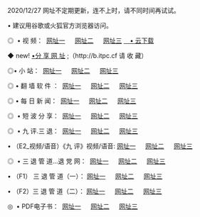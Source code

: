 <p>2020/12/27 网址不定期更新，连不上时，请不同时间再试试。
<p>• 建议用谷歌或火狐官方浏览器访问。
<p>◎  • 视 频： 
<a href="http://hfg.guitarhaven.com/" target="_blank">网址一</a> 　 
<a href="http://hrs.guitarhaven.com/" target="_blank">网址二</a> 　 
<a href="http://hrs.guitarhaven.com/b.html" target="_blank">网址三</a>
<a href="https://yadi.sk/d/d0sUeAOpal3njw" target="_blank">　• 云下载 </a></p>
<p>◆ new! <a href="http://hpa.guitarhaven.com/a.html">•分 享 网 址</a> ;（http://b.itpc.cf 请 收 藏） </p>

<p>◎•  小 站：  
<a href="http://hfg.guitarhaven.com/f.html" target="_blank">网址一</a> 　 
<a href="http://hrs.guitarhaven.com/h.html" target="_blank">网址二</a> 　 
<a href="http://hrs.guitarhaven.com/k/" target="_blank">网址三</a></p><p>

<p>◎  • 翻 墙 软 件 ：  
<a href="http://hfg.guitarhaven.com/ff/" target="_blank">网址一</a> 　 
<a href="http://hrs.guitarhaven.com/s/read/a1_nd.html" target="_blank">网址二</a> 　 
<a href="http://hrs.guitarhaven.com/ff/index.html" target="_blank">网址三</a></p>
<p>◎  • 每 日 新 闻：  
<a href="http://hfg.guitarhaven.com/day/" target="_blank">网址一</a> 　 
<a href="http://hrs.guitarhaven.com/day/" target="_blank">网址二</a> 　 
<a href="http://hrs.guitarhaven.com/day/index.html" target="_blank">网址三</a></p>
<p>◎   • 短 波 分 享：  
<a href="http://hfg.guitarhaven.com/h/" target="_blank">网址一</a> 　 
<a href="http://hrs.guitarhaven.com/h/" target="_blank">网址二</a> 　 
<a href="http://hrs.guitarhaven.com/h/index.html" target="_blank">网址三</a></p>
<p>◎   • 九 评.三 退：  
<a href="http://hfg.guitarhaven.com/t/" target="_blank">网址一</a> 　 
<a href="http://hrs.guitarhaven.com/v2/index.html" target="_blank">网址二</a> 　 
<a href="http://hrs.guitarhaven.com/tt/index.html" target="_blank">网址三</a> 　</p>
<p>  • （E2_视频/语音）《九 评》视频/语音: 
<a href="http://hrs.guitarhaven.com/7738.html" target="_blank">网址一</a> 　 
<a href="http://hrs.guitarhaven.com/7614.html" target="_blank">网址二</a> 　 
<a href="http://hrs.guitarhaven.com/7633.html" target="_blank">网址三</a></p>
<p>◎   • 三 退 管 道...退 党 网：  
<a href="http://hfg.guitarhaven.com/go/td1.html" target="_blank">网址一</a> 　 
<a href="http://hrs.guitarhaven.com/go/td2.html" target="_blank">网址二</a> 　 
<a href="http://hrs.guitarhaven.com/go/td3.html" target="_blank">网址三</a></p>
<p>  • （F1） 三 退 管 道（一）： 
<a href="http://hfg.guitarhaven.com/dd/" target="_blank">网址一</a> 　 
<a href="http://hrs.guitarhaven.com/s/read/a1_tdx.html" target="_blank">网址二</a> 　 
<a href="http://hrs.guitarhaven.com/dd/" target="_blank">网址三</a></p>
<p>  • （F2）三 退 管 道（二）： 
<a href="http://hrs.guitarhaven.com/d/" target="_blank">网址一</a> 　 
<a href="http://hfg.guitarhaven.com/d/index.html" target="_blank">网址二</a> 　 
<a href="http://hrs.guitarhaven.com/d/" target="_blank">网址三</a></p>
<p>◎   • PDF电子书：  
<a href="http://hfg.guitarhaven.com/p/" target="_blank">网址一</a> 　 
<a href="http://hrs.guitarhaven.com/p/index.html" target="_blank">网址二</a> 　 
<a href="http://hrs.guitarhaven.com/p/" target="_blank">网址三</a></p>
